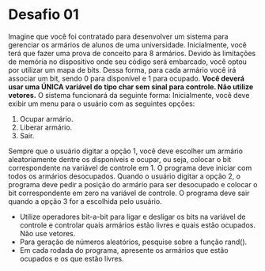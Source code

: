 # Desafio 01

Imagine que você foi contratado para desenvolver um sistema para gerenciar os armários de alunos de uma universidade.
Inicialmente, você terá que fazer uma prova de conceito para 8 armários. Devido às limitações de memória no dispositivo onde seu código será embarcado, 
você optou por utilizar um mapa de bits. Dessa forma, para cada armário você irá associar um bit, sendo 0 para disponível e 1 para ocupado. 
**Você deverá usar uma ÚNICA variável do tipo char sem sinal para controle. Não utilize vetores.**
O sistema funcionará da seguinte forma: Inicialmente, você deve exibir um menu para o usuário com as seguintes opções:

1. Ocupar armário.
2. Liberar armário.
3. Sair.

Sempre que o usuário digitar a opção 1, você deve escolher um armário aleatoriamente dentre os
disponíveis e ocupar, ou seja, colocar o bit correspondente na variável de controle em 1. O programa
deve iniciar com todos os armários desocupados. Quando o usuário digitar a opção 2, o programa deve
pedir a posição do armário para ser desocupado e colocar o bit correspondente em zero na variável de
controle. O programa deve sair quando a opção 3 for a escolhida pelo usuário.

- Utilize operadores bit-a-bit para ligar e desligar os bits na variável de controle e controlar quais
armários estão livres e quais estão ocupados. Não use vetores.
- Para geração de números aleatórios, pesquise sobre a função rand().
- Em cada rodada do programa, apresente os armários que estão ocupados e os que estão livres.
